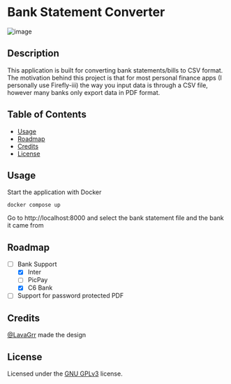 # Bank Statement Converter
![image](https://github.com/Jahn16/bank-statement-converter/assets/40438992/217dd7f7-9e43-41f2-b312-eec0ec4e41f1)

## Description

This application is built for converting bank statements/bills to  CSV format.  The motivation behind this project is that for most personal finance apps (I personally use Firefly-iii) the way you input data is through a CSV file, however many banks only export data in PDF format.

## Table of Contents

- [Usage](#usage)
- [Roadmap](#roadmap)
- [Credits](#credits)
- [License](#license)

## Usage

Start the application with Docker

```
docker compose up
```

Go to http://localhost:8000 and select the bank statement file and the bank it came from

## Roadmap

- [ ] Bank Support
  - [x] Inter
  - [ ] PicPay
  - [x] C6 Bank
- [ ] Support for password protected PDF

## Credits

[@LavaGrr](https://github.com/LavaGrr) made the design

## License

Licensed under the [GNU GPLv3](LICENSE) license.
